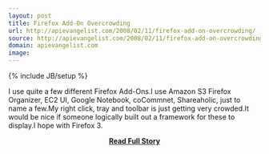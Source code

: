```yaml
---
layout: post
title: Firefox Add-On Overcrowding
url: http://apievangelist.com/2008/02/11/firefox-add-on-overcrowding/
source: http://apievangelist.com/2008/02/11/firefox-add-on-overcrowding/
domain: apievangelist.com
image: 
---
```

{% include JB/setup %}<p>I use quite a few different Firefox Add-Ons.I use Amazon S3 Firefox Organizer, EC2 UI, Google Notebook, coCommnet, Shareaholic, just to name a few.My right click, tray and toolbar is just getting very crowded.It would be nice if someone logically built out a framework for these to display.I hope with Firefox 3.</p>
<center><p><a href="http://apievangelist.com/2008/02/11/firefox-add-on-overcrowding/" style='padding:25px; font-sze:18px; font-weight: bold;'>Read Full Story</a></p></center>
